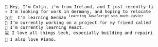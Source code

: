 <pre>
  👋 Hey, I'm Colin, i'm from Ireland, and I just recently finished college. 
  ✈️ I'm looking for work in Germany, and hoping to relocate there as soon as possible.
  🇩🇪  I'm learning German <sup>Learning JavaScript was much easier</sup> 
  🔭 I’m currently working on a project for my friend called project-nina.  
  🌱 I’m currently learning React. 
  💻 I love all things tech, especially building and repairing PCs.
  🎹 I also love Piano. 
</pre>
